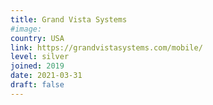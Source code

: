 ```yaml
---
title: Grand Vista Systems
#image:
country: USA
link: https://grandvistasystems.com/mobile/
level: silver
joined: 2019
date: 2021-03-31
draft: false
---
```

